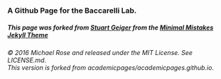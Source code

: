 ### A Github Page for the Baccarelli Lab. 

##### This page was forked from [Stuart Geiger](https://github.com/staeiou) from the [Minimal Mistakes Jekyll Theme](https://mmistakes.github.io/minimal-mistakes/)<br>
###### © 2016 Michael Rose and released under the MIT License. See LICENSE.md. <br> This version is forked from academicpages/academicpages.github.io.

